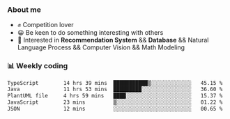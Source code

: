 ### About me

- ✊ Competition lover
- 😀 Be keen to do something interesting with others
- 🎈 Interested in **Recommendation System** && **Database** && Natural Language Process && Computer Vision && Math Modeling


### 📊 Weekly coding
<!--START_SECTION:waka-->

```txt
TypeScript        14 hrs 39 mins  ███████████▒░░░░░░░░░░░░░   45.15 %
Java              11 hrs 53 mins  █████████░░░░░░░░░░░░░░░░   36.60 %
PlantUML file     4 hrs 59 mins   ████░░░░░░░░░░░░░░░░░░░░░   15.37 %
JavaScript        23 mins         ▒░░░░░░░░░░░░░░░░░░░░░░░░   01.22 %
JSON              12 mins         ░░░░░░░░░░░░░░░░░░░░░░░░░   00.65 %
```

<!--END_SECTION:waka-->
